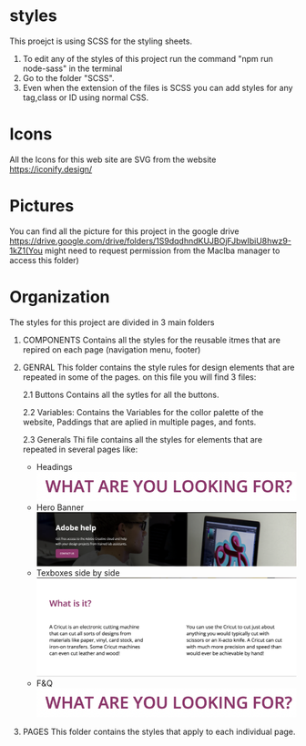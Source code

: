 # styles
This proejct is using SCSS for the styling sheets.  
1. To edit any of the styles of this project run the command "npm run node-sass" in the terminal 
2. Go to the folder "SCSS".
3. Even when the extension of the files is SCSS you can add styles for any tag,class or ID using normal CSS.


# Icons
All the Icons for this web site are SVG from the website https://iconify.design/ 

# Pictures
You can find all the picture for this project in the google drive https://drive.google.com/drive/folders/1S9dqdhndKUJBOjFJbwIbiU8hwz9-1kZ1(You might need to request permission from the Maclba manager to access this folder)

# Organization 

The styles for this project are divided in 3 main folders 

1. COMPONENTS
Contains all the styles for the reusable itmes that are repired on each page (navigation menu, footer)

2. GENRAL
This folder contains the style rules for design elements that are repeated in some of the pages. 
on this file you will find 3 files:

    2.1 Buttons
    Contains all the sytles for all the buttons.

    2.2 Variables:
    Contains the Variables for the collor palette of the website, Paddings that are aplied in multiple pages, and fonts. 

    2.3 Generals
    Thi file contains all the styles for elements that are repeated in several pages like:
    - Headings 
    ![Alt text](/img/documentation/heading.png)
    - Hero Banner 
    ![Alt text](/img/documentation/banner.png)
    - Texboxes side by side
    ![Alt text](/img/documentation/textbox.png)
    - F&Q
    ![Alt text](/img/documentation/heading.png)

2. PAGES
    This folder contains the styles that apply to each individual page.




